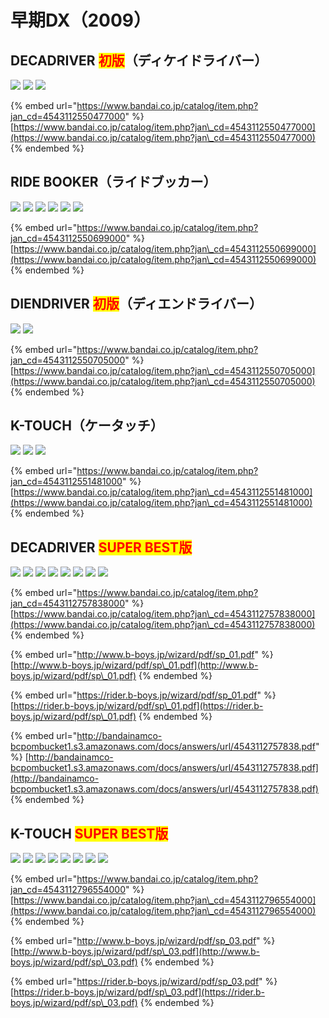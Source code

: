 # 早期DX（2009）

## DECADRIVER <mark style="color:red;">初版</mark>（ディケイドライバー） <a href="#decadriver" id="decadriver"></a>

![](https://bandai-a.akamaihd.net/bc/img/model/b/1000001035\_1.jpg) ![](https://bandai-a.akamaihd.net/bc/img/model/b/1000001035\_2.jpg) ![](https://bandai-a.akamaihd.net/bc/img/model/b/1000001035\_3.jpg)

{% embed url="https://www.bandai.co.jp/catalog/item.php?jan_cd=4543112550477000" %}
[https://www.bandai.co.jp/catalog/item.php?jan\_cd=4543112550477000](https://www.bandai.co.jp/catalog/item.php?jan\_cd=4543112550477000)
{% endembed %}

## RIDE BOOKER（ライドブッカー） <a href="#ride-booker" id="ride-booker"></a>

![](https://bandai-a.akamaihd.net/bc/img/model/b/1000001036\_1.jpg) ![](https://bandai-a.akamaihd.net/bc/img/model/b/1000001036\_2.jpg) ![](https://bandai-a.akamaihd.net/bc/img/model/b/1000001036\_3.jpg) ![](https://bandai-a.akamaihd.net/bc/img/model/b/1000001036\_4.jpg) ![](https://bandai-a.akamaihd.net/bc/img/model/b/1000001036\_5.jpg) ![](https://bandai-a.akamaihd.net/bc/img/model/b/1000001036\_6.jpg)

{% embed url="https://www.bandai.co.jp/catalog/item.php?jan_cd=4543112550699000" %}
[https://www.bandai.co.jp/catalog/item.php?jan\_cd=4543112550699000](https://www.bandai.co.jp/catalog/item.php?jan\_cd=4543112550699000)
{% endembed %}

## DIENDRIVER <mark style="color:red;">初版</mark>（ディエンドライバー） <a href="#diendriver" id="diendriver"></a>

![](https://bandai-a.akamaihd.net/bc/img/model/b/1000001018\_1.jpg) ![](https://bandai-a.akamaihd.net/bc/img/model/b/1000001018\_2.jpg)

{% embed url="https://www.bandai.co.jp/catalog/item.php?jan_cd=4543112550705000" %}
[https://www.bandai.co.jp/catalog/item.php?jan\_cd=4543112550705000](https://www.bandai.co.jp/catalog/item.php?jan\_cd=4543112550705000)
{% endembed %}

## K-TOUCH（ケータッチ） <a href="#k-touch" id="k-touch"></a>

![](https://bandai-a.akamaihd.net/bc/img/model/b/1000002939\_1.jpg) ![](https://bandai-a.akamaihd.net/bc/img/model/b/1000002939\_2.jpg) ![](https://bandai-a.akamaihd.net/bc/img/model/b/1000002939\_3.jpg)

{% embed url="https://www.bandai.co.jp/catalog/item.php?jan_cd=4543112551481000" %}
[https://www.bandai.co.jp/catalog/item.php?jan\_cd=4543112551481000](https://www.bandai.co.jp/catalog/item.php?jan\_cd=4543112551481000)
{% endembed %}

## DECADRIVER <mark style="color:red;">SUPER BEST版</mark> <a href="#decadriver-super-best" id="decadriver-super-best"></a>

![](https://bandai-a.akamaihd.net/bc/img/model/b/1000015699\_1.jpg) ![](https://bandai-a.akamaihd.net/bc/img/model/b/1000015699\_2.jpg) ![](https://bandai-a.akamaihd.net/bc/img/model/b/1000015699\_3.jpg) ![](https://bandai-a.akamaihd.net/bc/img/model/b/1000015699\_4.jpg) ![](https://bandai-a.akamaihd.net/bc/img/model/b/1000015699\_5.jpg) ![](https://bandai-a.akamaihd.net/bc/img/model/b/1000015699\_6.jpg) ![](https://bandai-a.akamaihd.net/bc/img/model/b/1000015699\_7.jpg) ![](https://bandai-a.akamaihd.net/bc/img/model/b/1000015699\_8.jpg)

{% embed url="https://www.bandai.co.jp/catalog/item.php?jan_cd=4543112757838000" %}
[https://www.bandai.co.jp/catalog/item.php?jan\_cd=4543112757838000](https://www.bandai.co.jp/catalog/item.php?jan\_cd=4543112757838000)
{% endembed %}

{% embed url="http://www.b-boys.jp/wizard/pdf/sp_01.pdf" %}
[http://www.b-boys.jp/wizard/pdf/sp\_01.pdf](http://www.b-boys.jp/wizard/pdf/sp\_01.pdf)
{% endembed %}

{% embed url="https://rider.b-boys.jp/wizard/pdf/sp_01.pdf" %}
[https://rider.b-boys.jp/wizard/pdf/sp\_01.pdf](https://rider.b-boys.jp/wizard/pdf/sp\_01.pdf)
{% endembed %}

{% embed url="http://bandainamco-bcpombucket1.s3.amazonaws.com/docs/answers/url/4543112757838.pdf" %}
[http://bandainamco-bcpombucket1.s3.amazonaws.com/docs/answers/url/4543112757838.pdf](http://bandainamco-bcpombucket1.s3.amazonaws.com/docs/answers/url/4543112757838.pdf)
{% endembed %}

## K-TOUCH <mark style="color:red;">SUPER BEST版</mark> <a href="#k-touch-super-best" id="k-touch-super-best"></a>

![](https://bandai-a.akamaihd.net/bc/img/model/b/1000079860\_1.jpg) ![](https://bandai-a.akamaihd.net/bc/img/model/b/1000079860\_2.jpg) ![](https://bandai-a.akamaihd.net/bc/img/model/b/1000079860\_3.jpg) ![](https://bandai-a.akamaihd.net/bc/img/model/b/1000079860\_4.jpg) ![](https://bandai-a.akamaihd.net/bc/img/model/b/1000079860\_5.jpg) ![](https://bandai-a.akamaihd.net/bc/img/model/b/1000079860\_6.jpg) ![](https://bandai-a.akamaihd.net/bc/img/model/b/1000079860\_7.jpg) ![](https://bandai-a.akamaihd.net/bc/img/model/b/1000079860\_8.jpg)

{% embed url="https://www.bandai.co.jp/catalog/item.php?jan_cd=4543112796554000" %}
[https://www.bandai.co.jp/catalog/item.php?jan\_cd=4543112796554000](https://www.bandai.co.jp/catalog/item.php?jan\_cd=4543112796554000)
{% endembed %}

{% embed url="http://www.b-boys.jp/wizard/pdf/sp_03.pdf" %}
[http://www.b-boys.jp/wizard/pdf/sp\_03.pdf](http://www.b-boys.jp/wizard/pdf/sp\_03.pdf)
{% endembed %}

{% embed url="https://rider.b-boys.jp/wizard/pdf/sp_03.pdf" %}
[https://rider.b-boys.jp/wizard/pdf/sp\_03.pdf](https://rider.b-boys.jp/wizard/pdf/sp\_03.pdf)
{% endembed %}
